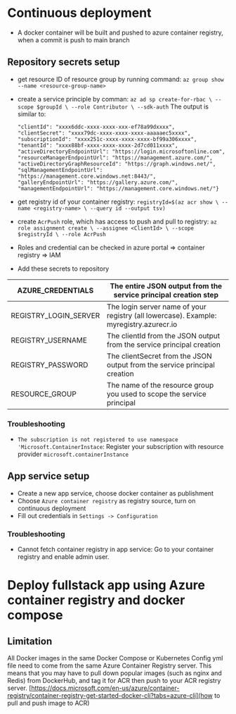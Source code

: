 # Continuous deployment

- A docker container will be built and pushed to azure container registry, when a commit is push to main branch

## Repository secrets setup

- get resource ID of resource group by running command: `az group show --name <resource-group-name>`
- create a service principle by comman: `az ad sp create-for-rbac \ --scope $groupId \ --role Contributor \ --sdk-auth`
  The output is similar to:

  ```javascript{
  "clientId": "xxxx6ddc-xxxx-xxxx-xxx-ef78a99dxxxx",
  "clientSecret": "xxxx79dc-xxxx-xxxx-xxxx-aaaaaec5xxxx",
  "subscriptionId": "xxxx251c-xxxx-xxxx-xxxx-bf99a306xxxx",
  "tenantId": "xxxx88bf-xxxx-xxxx-xxxx-2d7cd011xxxx",
  "activeDirectoryEndpointUrl": "https://login.microsoftonline.com",
  "resourceManagerEndpointUrl": "https://management.azure.com/",
  "activeDirectoryGraphResourceId": "https://graph.windows.net/",
  "sqlManagementEndpointUrl": "https://management.core.windows.net:8443/",
  "galleryEndpointUrl": "https://gallery.azure.com/",
  "managementEndpointUrl": "https://management.core.windows.net/"}

  ```

- get registry id of your container registry: `registryId=$(az acr show \ --name <registry-name> \ --query id --output tsv) `
- create `AcrPush` role, which has access to push and pull to registry: `az role assignment create \ --assignee <ClientId> \ --scope $registryId \ --role AcrPush`
- Roles and credential can be checked in azure portal => container registry => IAM
- Add these secrets to repository

| AZURE_CREDENTIALS     | The entire JSON output from the service principal creation step                        |
| --------------------- | -------------------------------------------------------------------------------------- |
| REGISTRY_LOGIN_SERVER | The login server name of your registry (all lowercase). Example: myregistry.azurecr.io |
| REGISTRY_USERNAME     | The clientId from the JSON output from the service principal creation                  |
| REGISTRY_PASSWORD     | The clientSecret from the JSON output from the service principal creation              |
| RESOURCE_GROUP        | The name of the resource group you used to scope the service principal                 |

### Troubleshooting

- `The subscription is not registered to use namespace 'Microsoft.ContainerInstace`: Register your subscription with resource provider `microsoft.containerInstance`

## App service setup

- Create a new app service, choose docker container as publishment
- Choose `Azure container registry` as registry source, turn on continuous deployment
- Fill out credentials in `Settings -> Configuration`

### Troubleshooting

- Cannot fetch container registry in app service: Go to your container registry and enable admin user.

# Deploy fullstack app using Azure container registry and docker compose

## Limitation

All Docker images in the same Docker Compose or Kubernetes Config yml file need to come from the same Azure Container Registry server. This means that you may have to pull down popular images (such as nginx and Redis) from DockerHub, and tag it for ACR then push to your ACR registry server. [https://docs.microsoft.com/en-us/azure/container-registry/container-registry-get-started-docker-cli?tabs=azure-cli](how to pull and push image to ACR)
